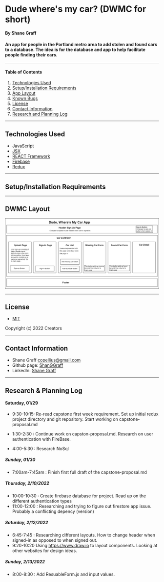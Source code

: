 # Dude where's my car? (DWMC for short)

**By Shane Graff**

#### An app for people in the Portland metro area to add stolen and found cars to a database. The idea is for the database and app to help facilitate people finding their cars. 


-------------------------
#### Table of Contents

1. [Technologies Used](#technologies)
2. [Setup/Installation Requirements](#setup)
3. [App Layout](#layout)
4. [Known Bugs](#bugs)
5. [License](#license)
6. [Contact Information](#contact)
7. [Research and Planning Log](#plan)

---------------------------
## Technologies Used <a id="technologies"></a>

* JavaScript
* [JSX](https://reactjs.org/docs/introducing-jsx.html) 
* [REACT Framework](https://reactjs.org)
* [Firebase](https://firebase.google.com/docs/database/)
* [Redux](https://redux.js.org/)


---------------------------

## Setup/Installation Requirements <a id="setup"></a>

---------------------------

## DWMC Layout<a id="layout"></a>
![DWMC Component Layout](./src/img/DudeWheresMyCar.drawio.png)


----------------------------

## License
* [MIT](https://choosealicense.com/licenses/mit/)

Copyright (c) 2022 Creators 

----------------------------

## Contact Information <a id="contact"></a>

* Shane Graff <copellius@gmail.com>
* Github page: [ShanGGraff](https://github.com/ShanGGraff)
* LinkedIn: [Shane Graff](https://www.linkedin.com/in/shanegraff)

---------------

## Research & Planning Log <a id="plan"></a>
#### Saturday, 01/29
* 9:30-10:15: Re-read capstone first week requirement. Set up initial redux project directory and git repository. Start working on capstone-proposal.md

* 1:30-2:30 : Continue work on capston-proposal.md. Research on user authentication with FireBase.

* 4:00-5:30 : Research NoSql

##### Sunday, 01/30
* 7:00am-7:45am : Finish first full draft of the capstone-proposal.md

##### Thursday, 2/10/2022
* 10:00-10:30 : Create firebase database for project. Read up on the different authentication types
* 11:00-12:00 : Researching and trying to figure out firestore app issue. Probably a conflicting depency (version)

##### Saturday, 2/12/2022
* 6:45-7:45 : Researching different layouts. How to change header when signed-in as opposed to when signed out.
* 9:20-10:20 Using https://www.draw.io to layout components. Looking at other websites for design ideas.

##### Sunday, 2/13/2022
* 8:00-8:30 : Add ResuableForm.js and input values. 